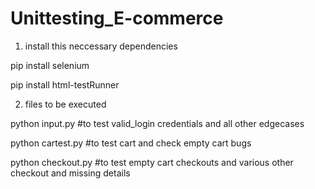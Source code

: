 # Unittesting_E-commerce
1. install this neccessary dependencies


pip install selenium

pip install html-testRunner


2. files to be executed

   
python input.py #to test valid_login credentials and all other edgecases

python cartest.py #to test cart and check empty cart bugs

python checkout.py #to test empty cart checkouts and various other checkout and missing details
